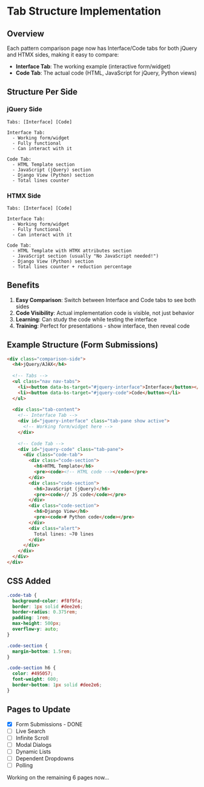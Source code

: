 # Tab Structure Implementation

## Overview

Each pattern comparison page now has Interface/Code tabs for both jQuery and HTMX sides, making it easy to compare:
- **Interface Tab**: The working example (interactive form/widget)
- **Code Tab**: The actual code (HTML, JavaScript for jQuery, Python views)

## Structure Per Side

### jQuery Side
```
Tabs: [Interface] [Code]

Interface Tab:
  - Working form/widget
  - Fully functional
  - Can interact with it

Code Tab:
  - HTML Template section
  - JavaScript (jQuery) section  
  - Django View (Python) section
  - Total lines counter
```

### HTMX Side
```
Tabs: [Interface] [Code]

Interface Tab:
  - Working form/widget
  - Fully functional
  - Can interact with it

Code Tab:
  - HTML Template with HTMX attributes section
  - JavaScript section (usually "No JavaScript needed!")
  - Django View (Python) section
  - Total lines counter + reduction percentage
```

## Benefits

1. **Easy Comparison**: Switch between Interface and Code tabs to see both sides
2. **Code Visibility**: Actual implementation code is visible, not just behavior
3. **Learning**: Can study the code while testing the interface
4. **Training**: Perfect for presentations - show interface, then reveal code

## Example Structure (Form Submissions)

```html
<div class="comparison-side">
  <h4>jQuery/AJAX</h4>
  
  <!-- Tabs -->
  <ul class="nav nav-tabs">
    <li><button data-bs-target="#jquery-interface">Interface</button></li>
    <li><button data-bs-target="#jquery-code">Code</button></li>
  </ul>
  
  <div class="tab-content">
    <!-- Interface Tab -->
    <div id="jquery-interface" class="tab-pane show active">
      <!-- Working form/widget here -->
    </div>
    
    <!-- Code Tab -->
    <div id="jquery-code" class="tab-pane">
      <div class="code-tab">
        <div class="code-section">
          <h6>HTML Template</h6>
          <pre><code><!-- HTML code --></code></pre>
        </div>
        <div class="code-section">
          <h6>JavaScript (jQuery)</h6>
          <pre><code>// JS code</code></pre>
        </div>
        <div class="code-section">
          <h6>Django View</h6>
          <pre><code># Python code</code></pre>
        </div>
        <div class="alert">
          Total lines: ~70 lines
        </div>
      </div>
    </div>
  </div>
</div>
```

## CSS Added

```css
.code-tab {
  background-color: #f8f9fa;
  border: 1px solid #dee2e6;
  border-radius: 0.375rem;
  padding: 1rem;
  max-height: 500px;
  overflow-y: auto;
}

.code-section {
  margin-bottom: 1.5rem;
}

.code-section h6 {
  color: #495057;
  font-weight: 600;
  border-bottom: 1px solid #dee2e6;
}
```

## Pages to Update

- [x] Form Submissions - DONE
- [ ] Live Search
- [ ] Infinite Scroll
- [ ] Modal Dialogs
- [ ] Dynamic Lists
- [ ] Dependent Dropdowns
- [ ] Polling

Working on the remaining 6 pages now...

